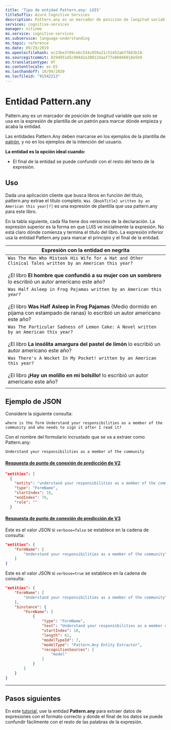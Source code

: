 ```yaml
---
title: 'Tipo de entidad Pattern.any: LUIS'
titleSuffix: Azure Cognitive Services
description: Pattern.any es un marcador de posición de longitud variable que solo se usa en la expresión de plantilla de un patrón para marcar dónde empieza y acaba la entidad.
services: cognitive-services
manager: nitinme
ms.service: cognitive-services
ms.subservice: language-understanding
ms.topic: reference
ms.date: 09/29/2019
ms.openlocfilehash: ec23be3709cebc534c059a21c52452abff683b18
ms.sourcegitcommit: 829d951d5c90442a38012daaf77e86046018e5b9
ms.translationtype: HT
ms.contentlocale: es-ES
ms.lasthandoff: 10/09/2020
ms.locfileid: "91542213"
---
```

# <a name="patternany-entity"></a>Entidad Pattern.any

Pattern.any es un marcador de posición de longitud variable que solo se usa en la expresión de plantilla de un patrón para marcar dónde empieza y acaba la entidad.  

Las entidades Pattern.Any deben marcarse en los ejemplos de la plantilla de [patrón](luis-how-to-model-intent-pattern.md), y no en los ejemplos de la intención del usuario.

**La entidad es la opción ideal cuando:**

* El final de la entidad se puede confundir con el resto del texto de la expresión.

## <a name="usage"></a>Uso

Dada una aplicación cliente que busca libros en función del título, pattern.any extrae el título completo. `Was {BookTitle} written by an American this year[?]` es una expresión de plantilla que usa pattern.any para este libro.

En la tabla siguiente, cada fila tiene dos versiones de la declaración. La expresión superior es la forma en que LUIS ve inicialmente la expresión. No está claro dónde comienza y termina el título del libro. La expresión inferior usa la entidad Pattern.any para marcar el principio y el final de la entidad.

|Expresión con la entidad en negrita|
|--|
|`Was The Man Who Mistook His Wife for a Hat and Other Clinical Tales written by an American this year?`<br><br>¿El libro **El hombre que confundió a su mujer con un sombrero** lo escribió un autor americano este año?|
|`Was Half Asleep in Frog Pajamas written by an American this year?`<br><br>¿El libro **Was Half Asleep in Frog Pajamas** (Medio dormido en pijama con estampado de ranas) lo escribió un autor americano este año?|
|`Was The Particular Sadness of Lemon Cake: A Novel written by an American this year?`<br><br>¿El libro **La insólita amargura del pastel de limón** lo escribió un autor americano este año?|
|`Was There's A Wocket In My Pocket! written by an American this year?`<br><br>¿El libro **¡Hay un molillo en mi bolsillo!** lo escribió un autor americano este año?|
||



## <a name="example-json"></a>Ejemplo de JSON

Considere la siguiente consulta:

`where is the form Understand your responsibilities as a member of the community and who needs to sign it after I read it?`

Con el nombre del formulario incrustado que se va a extraer como Pattern.any:

`Understand your responsibilities as a member of the community`

#### <a name="v2-prediction-endpoint-response"></a>[Respuesta de punto de conexión de predicción de V2](#tab/V2)

```JSON
"entities": [
  {
    "entity": "understand your responsibilities as a member of the community",
    "type": "FormName",
    "startIndex": 18,
    "endIndex": 78,
    "role": ""
  }
```


#### <a name="v3-prediction-endpoint-response"></a>[Respuesta de punto de conexión de predicción de V3](#tab/V3)

Este es el valor JSON si `verbose=false` se establece en la cadena de consulta:

```json
"entities": {
    "FormName": [
        "Understand your responsibilities as a member of the community"
    ]
}
```

Este es el valor JSON si `verbose=true` se establece en la cadena de consulta:

```json
"entities": {
    "FormName": [
        "Understand your responsibilities as a member of the community"
    ],
    "$instance": {
        "FormName": [
            {
                "type": "FormName",
                "text": "Understand your responsibilities as a member of the community",
                "startIndex": 18,
                "length": 61,
                "modelTypeId": 7,
                "modelType": "Pattern.Any Entity Extractor",
                "recognitionSources": [
                    "model"
                ]
            }
        ]
    }
}
```

* * *

## <a name="next-steps"></a>Pasos siguientes

En este [tutorial](luis-tutorial-pattern.md), use la entidad **Pattern.any** para extraer datos de expresiones con el formato correcto y donde el final de los datos se puede confundir fácilmente con el resto de las palabras de la expresión.
